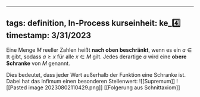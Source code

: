 
---
tags: definition, In-Process
kurseinheit: ke_4️⃣
timestamp: 3/31/2023
---

Eine Menge $M$ reeller Zahlen heißt **nach oben beschränkt**, wenn es ein $a \in \mathbb{R}$ gibt, sodass $a \geq x$  für alle $x \in M$ gilt. Jedes derartige $a$ wird eine **obere Schranke** von $M$ genannt.

Dies bedeutet, dass jeder Wert außerhalb der Funktion eine Schranke ist. Dabei hat das Infimum einen besonderen Stellenwert: ![[Supremum]]
![[Pasted image 20230802110429.png]]
[[Folgerung aus Schnittaxiom]]